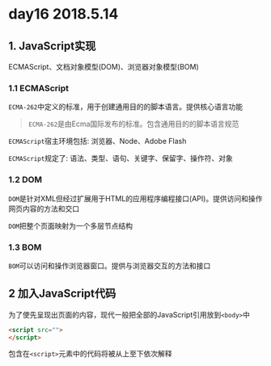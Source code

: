 # day16 2018.5.14

## 1. JavaScript实现

ECMAScript、文档对象模型(DOM)、浏览器对象模型(BOM)

### 1.1 ECMAScript

`ECMA-262`中定义的标准，用于创建通用目的的脚本语言。提供核心语言功能

> `ECMA-262`是由Ecma国际发布的标准。包含通用目的的脚本语言规范

`ECMAScript`宿主环境包括: 浏览器、Node、Adobe Flash

`ECMAScript`规定了: 语法、类型、语句、关键字、保留字、操作符、对象

### 1.2 DOM

`DOM`是针对XML但经过扩展用于HTML的应用程序编程接口(API)。提供访问和操作网页内容的方法和交口

`DOM`把整个页面映射为一个多层节点结构

### 1.3 BOM

`BOM`可以访问和操作浏览器窗口。提供与浏览器交互的方法和接口

## 2 加入JavaScript代码

为了使先呈现出页面的内容，现代一般把全部的JavaScript引用放到`<body>`中

```html
<script src="">
</script>
```

包含在`<script>`元素中的代码将被从上至下依次解释

